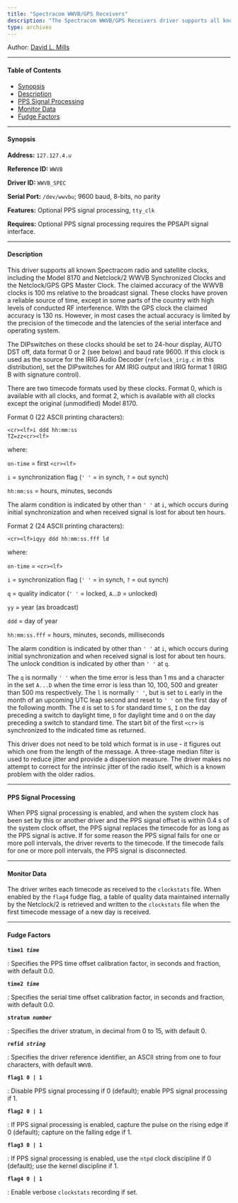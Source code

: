 ```yaml
---
title: "Spectracom WWVB/GPS Receivers"
description: "The Spectracom WWVB/GPS Receivers driver supports all known Spectracom radio and satellite clocks, including the Model 8170 and Netclock/2 WWVB Synchronized Clocks and the Netclock/GPS GPS Master Clock. "
type: archives
---
```


Author: [David L. Mills](mailto:mills@udel.edu) 

* * *

#### Table of Contents

*   [Synopsis](/documentation/drivers/driver4/#synopsis)
*   [Description](/documentation/drivers/driver4/#description)
*   [PPS Signal Processing](/documentation/drivers/driver4/#pps-signal-processing)
*   [Monitor Data](/documentation/drivers/driver4/#monitor-data)
*   [Fudge Factors](/documentation/drivers/driver4/#fudge-factors)

* * *

#### Synopsis

**Address:** <code>127.127.4._u_</code>

**Reference ID:** `WWVB`

**Driver ID:** `WWVB_SPEC`

**Serial Port:** <code>/dev/wwvb*u*</code>; 9600 baud, 8-bits, no parity

**Features:** Optional PPS signal processing, `tty_clk`

**Requires:** Optional PPS signal processing requires the PPSAPI signal interface.

* * *

#### Description

This driver supports all known Spectracom radio and satellite clocks, including the Model 8170 and Netclock/2 WWVB Synchronized Clocks and the Netclock/GPS GPS Master Clock. The claimed accuracy of the WWVB clocks is 100 ms relative to the broadcast signal. These clocks have proven a reliable source of time, except in some parts of the country with high levels of conducted RF interference. WIth the GPS clock the claimed accuracy is 130 ns. However, in most cases the actual accuracy is limited by the precision of the timecode and the latencies of the serial interface and operating system.

The DIPswitches on these clocks should be set to 24-hour display, AUTO DST off, data format 0 or 2 (see below) and baud rate 9600. If this clock is used as the source for the IRIG Audio Decoder (`refclock_irig.c` in this distribution), set the DIPswitches for AM IRIG output and IRIG format 1 (IRIG B with signature control).

There are two timecode formats used by these clocks. Format 0, which is available with all clocks, and format 2, which is available with all clocks except the original (unmodified) Model 8170.

Format 0 (22 ASCII printing characters):

<code>\<cr>\<lf>i ddd hh:mm:ss TZ=zz\<cr>\<lf></code>

where:

`on-time` = first <code>\<cr>\<lf></code>

`i` = synchronization flag (`' '` = in synch, `?` = out synch)

`hh:mm:ss` = hours, minutes, seconds

The alarm condition is indicated by other than `' '` at `i`, which occurs during initial synchronization and when received signal is lost for about ten hours.

Format 2 (24 ASCII printing characters):

<code>\<cr>\<lf>iqyy ddd hh:mm:ss.fff ld</code>

where:

`on-time` = <code>\<cr>\<lf></code>

`i` = synchronization flag (`' '` = in synch, `?` = out synch)

`q` = quality indicator (`' '` = locked, `A`...`D` = unlocked)

`yy` = year (as broadcast)

`ddd` = day of year

`hh:mm:ss.fff` = hours, minutes, seconds, milliseconds

The alarm condition is indicated by other than `' '` at `i`, which occurs during initial synchronization and when received signal is lost for about ten hours. The unlock condition is indicated by other than `' '` at `q`.

The `q` is normally `' '` when the time error is less than 1 ms and a character in the set `A...D` when the time error is less than 10, 100, 500 and greater than 500 ms respectively. The `l` is normally `' '`, but is set to `L` early in the month of an upcoming UTC leap second and reset to `' '` on the first day of the following month. The `d` is set to `S` for standard time `S`, `I` on the day preceding a switch to daylight time, `D` for daylight time and `O` on the day preceding a switch to standard time. The start bit of the first <code>\<cr></code> is synchronized to the indicated time as returned.

This driver does not need to be told which format is in use - it figures out which one from the length of the message. A three-stage median filter is used to reduce jitter and provide a dispersion measure. The driver makes no attempt to correct for the intrinsic jitter of the radio itself, which is a known problem with the older radios.

* * *

#### PPS Signal Processing

When PPS signal processing is enabled, and when the system clock has been set by this or another driver and the PPS signal offset is within 0.4 s of the system clock offset, the PPS signal replaces the timecode for as long as the PPS signal is active. If for some reason the PPS signal fails for one or more poll intervals, the driver reverts to the timecode. If the timecode fails for one or more poll intervals, the PPS signal is disconnected.

* * *

#### Monitor Data

The driver writes each timecode as received to the `clockstats` file. When enabled by the `flag4` fudge flag, a table of quality data maintained internally by the Netclock/2 is retrieved and written to the `clockstats` file when the first timecode message of a new day is received.

* * *

#### Fudge Factors

<code>**time1 _time_**</code>

: Specifies the PPS time offset calibration factor, in seconds and fraction, with default 0.0.

<code>**time2 _time_**</code>

: Specifies the serial time offset calibration factor, in seconds and fraction, with default 0.0.

<code>**stratum _number_**</code>

: Specifies the driver stratum, in decimal from 0 to 15, with default 0.

<code>**refid _string_**</code>

: Specifies the driver reference identifier, an ASCII string from one to four characters, with default `WWVB`.

<code>**flag1 0 | 1**</code>

: Disable PPS signal processing if 0 (default); enable PPS signal processing if 1.

<code>**flag2 0 | 1**</code>

: If PPS signal processing is enabled, capture the pulse on the rising edge if 0 (default); capture on the falling edge if 1.

<code>**flag3 0 | 1**</code>

: If PPS signal processing is enabled, use the `ntpd` clock discipline if 0 (default); use the kernel discipline if 1.

<code>**flag4 0 | 1**</code>

: Enable verbose `clockstats` recording if set.